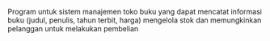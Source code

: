 Program untuk sistem manajemen toko buku yang dapat mencatat informasi buku (judul, penulis, tahun terbit, harga) mengelola stok dan memungkinkan pelanggan untuk melakukan pembelian

